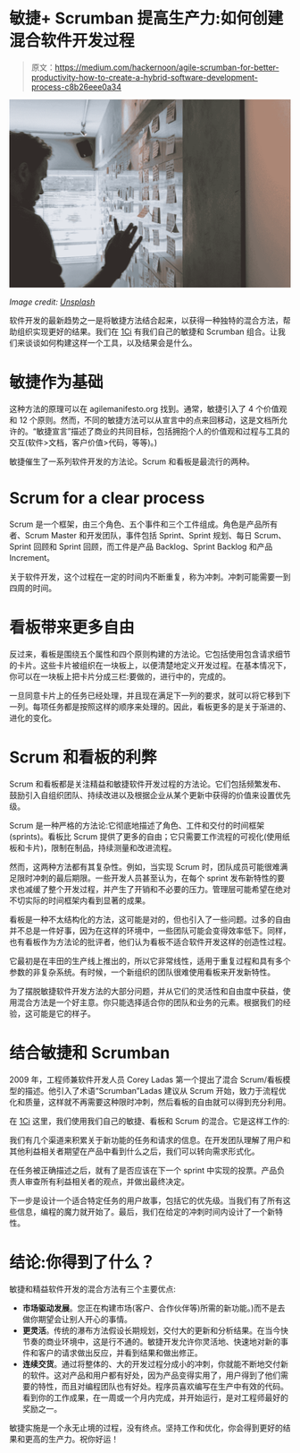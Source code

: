 # 敏捷+ Scrumban 提高生产力:如何创建混合软件开发过程

> 原文：<https://medium.com/hackernoon/agile-scrumban-for-better-productivity-how-to-create-a-hybrid-software-development-process-c8b26eee0a34>

![](img/daaea3a273033c87463d6244897b4fe0.png)

*Image credit:* [*Unsplash*](https://unsplash.com/photos/36Aai16fubc)

软件开发的最新趋势之一是将敏捷方法结合起来，以获得一种独特的混合方法，帮助组织实现更好的结果。我们在 [1Ci](https://www.1ci.com/developers/?utm_source=medium&utm_medium=social&utm_campaign=agile_scrumban_for_better_productivity) 有我们自己的敏捷和 Scrumban 组合。让我们来谈谈如何构建这样一个工具，以及结果会是什么。

# **敏捷作为基础**

这种方法的原理可以在 agilemanifesto.org 找到。通常，敏捷引入了 4 个价值观和 12 个原则。然而，不同的敏捷方法可以从宣言中的点来回移动，这是文档所允许的。“敏捷宣言”描述了商业的共同目标，包括拥抱个人的价值观和过程与工具的交互(软件>文档，客户价值>代码，等等)。)

敏捷催生了一系列软件开发的方法论。Scrum 和看板是最流行的两种。

# **Scrum for a clear process**

Scrum 是一个框架，由三个角色、五个事件和三个工件组成。角色是产品所有者、Scrum Master 和开发团队，事件包括 Sprint、Sprint 规划、每日 Scrum、Sprint 回顾和 Sprint 回顾，而工件是产品 Backlog、Sprint Backlog 和产品 Increment。

关于软件开发，这个过程在一定的时间内不断重复，称为冲刺。冲刺可能需要一到四周的时间。

# **看板带来更多自由**

反过来，看板是围绕五个属性和四个原则构建的方法论。它包括使用包含请求细节的卡片。这些卡片被组织在一块板上，以便清楚地定义开发过程。在基本情况下，你可以在一块板上把卡片分成三栏:要做的，进行中的，完成的。

一旦同意卡片上的任务已经处理，并且现在满足下一列的要求，就可以将它移到下一列。每项任务都是按照这样的顺序来处理的。因此，看板更多的是关于渐进的、进化的变化。

# **Scrum 和看板的利弊**

Scrum 和看板都是关注精益和敏捷软件开发过程的方法论。它们包括频繁发布、鼓励引入自组织团队、持续改进以及根据企业从某个更新中获得的价值来设置优先级。

Scrum 是一种严格的方法论:它彻底地描述了角色、工件和交付的时间框架(sprints)。看板比 Scrum 提供了更多的自由；它只需要工作流程的可视化(使用纸板和卡片)，限制在制品，持续测量和改进流程。

然而，这两种方法都有其复杂性。例如，当实现 Scrum 时，团队成员可能很难满足限时冲刺的最后期限。一些开发人员甚至认为，在每个 sprint 发布新特性的要求也减缓了整个开发过程，并产生了开销和不必要的压力。管理层可能希望在绝对不切实际的时间框架内看到显著的成果。

看板是一种不太结构化的方法，这可能是对的，但也引入了一些问题。过多的自由并不总是一件好事，因为在这样的环境中，一些团队可能会变得效率低下。同样，也有看板作为方法论的批评者，他们认为看板不适合软件开发这样的创造性过程。

它最初是在丰田的生产线上推出的，所以它非常线性，适用于重复过程和具有多个参数的非复杂系统。有时候，一个新组织的团队很难使用看板来开发新特性。

为了摆脱敏捷软件开发方法的大部分问题，并从它们的灵活性和自由度中获益，使用混合方法是一个好主意。你只能选择适合你的团队和业务的元素。根据我们的经验，这可能是它的样子。

# **结合敏捷和 Scrumban**

2009 年，工程师兼软件开发人员 Corey Ladas 第一个提出了混合 Scrum/看板模型的描述。他引入了术语“Scrumban”Ladas 建议从 Scrum 开始，致力于流程优化和质量，这样就不再需要这种限时冲刺，然后看板的自由就可以得到充分利用。

在 [1Ci](http://1cinternational.com/) 这里，我们使用我们自己的敏捷、看板和 Scrum 的混合。它是这样工作的:

我们有几个渠道来积累关于新功能的任务和请求的信息。在开发团队理解了用户和其他利益相关者期望在产品中看到什么之后，我们可以转向需求形式化。

在任务被正确描述之后，就有了是否应该在下一个 sprint 中实现的投票。产品负责人审查所有利益相关者的观点，并做出最终决定。

下一步是设计一个适合特定任务的用户故事，包括它的优先级。当我们有了所有这些信息，编程的魔力就开始了。最后，我们在给定的冲刺时间内设计了一个新特性。

# **结论:你得到了什么？**

敏捷和精益软件开发的混合方法有三个主要优点:

*   **市场驱动发展**。您正在构建市场(客户、合作伙伴等)所需的新功能。)而不是去做你期望会让别人开心的事情。
*   **更灵活**。传统的瀑布方法假设长期规划，交付大的更新和分析结果。在当今快节奏的商业环境中，这是行不通的。敏捷开发允许你灵活地、快速地对新的事件和客户的请求做出反应，并看到结果和做出修正。
*   **连续交货**。通过将整体的、大的开发过程分成小的冲刺，你就能不断地交付新的软件。这对产品和用户都有好处，因为产品变得实用了，用户得到了他们需要的特性，而且对编程团队也有好处。程序员喜欢编写在生产中有效的代码。看到你的工作成果，在一周或一个月内完成，并开始运行，是对工程师最好的奖励之一。

敏捷实施是一个永无止境的过程，没有终点。坚持工作和优化，你会得到更好的结果和更高的生产力。祝你好运！